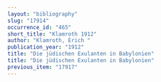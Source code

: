 ```yaml
---
layout: "bibliography"
slug: "17914"
occurrence_id: "465"
short_title: "Klamroth 1912"
author: "Klamroth, Erich "
publication_year: "1912"
title: "Die jüdischen Exulanten in Babylonien"
title: "Die jüdischen Exulanten in Babylonien"
previous_item: "17917"
---
```

